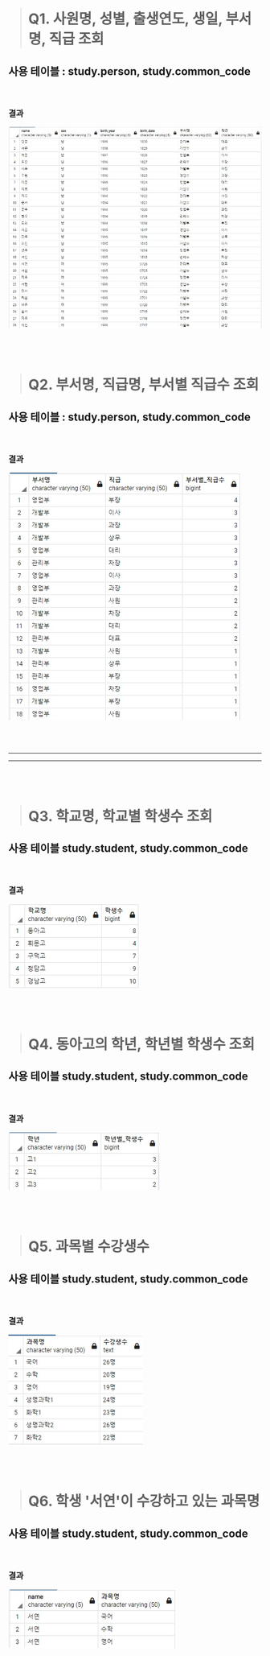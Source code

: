 
> # Q1. 사원명, 성별, 출생연도, 생일, 부서명, 직급 조회

## 사용 테이블 : study.person, study.common_code

<br>

### 결과


![Q1_result.jpg](./img/Q1_result.jpg)


<br><br>



> # Q2. 부서명, 직급명, 부서별 직급수 조회

## 사용 테이블 : study.person, study.common_code

<br>

### 결과


![Q2_result.jpg](./img/Q2_result.jpg)


<br><br>



----------------------------------------------------------------------------
----------------------------------------------------------------------------

<br><br>


> # Q3. 학교명, 학교별 학생수 조회

## 사용 테이블 study.student, study.common_code

<br>

### 결과


![Q3_result.jpg](./img/Q3_result.jpg)


<br><br>


> # Q4. 동아고의 학년, 학년별 학생수 조회

## 사용 테이블 study.student, study.common_code

<br>

### 결과


![Q4_result.jpg](./img/Q4_result.jpg)


<br><br>



> # Q5. 과목별 수강생수

## 사용 테이블 study.student, study.common_code

<br>

### 결과


![Q5_result.jpg](./img/Q5_result.jpg)


<br><br>


> # Q6. 학생 '서연'이 수강하고 있는 과목명

## 사용 테이블 study.student, study.common_code

<br>

### 결과


![Q6_result.jpg](./img/Q6_result.jpg)


<br><br>






